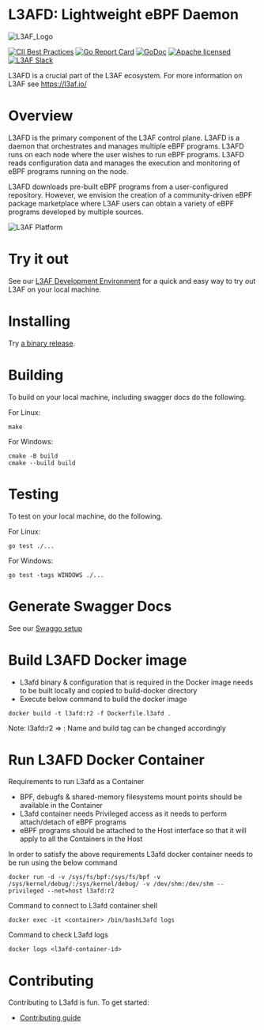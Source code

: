 # L3AFD: Lightweight eBPF Daemon
![L3AF_Logo](https://github.com/l3af-project/l3af-arch/blob/main/images/logos/Color/L3AF_logo.svg)

[![CII Best Practices](https://bestpractices.coreinfrastructure.org/projects/6075/badge)](https://bestpractices.coreinfrastructure.org/projects/6075)
[![Go Report Card](https://goreportcard.com/badge/github.com/l3af-project/l3afd)](https://goreportcard.com/report/github.com/l3af-project/l3afd)
[![GoDoc](https://godoc.org/github.com/l3af-project/l3afd?status.svg)](https://pkg.go.dev/github.com/l3af-project/l3afd)
[![Apache licensed](https://img.shields.io/badge/license-Apache-blue.svg)](LICENSE)
[![L3AF Slack](https://img.shields.io/badge/slack-L3AF-brightgreen.svg?logo=slack)](http://l3afworkspace.slack.com/)

L3AFD is a crucial part of the L3AF ecosystem. For more information on L3AF see
https://l3af.io/

# Overview
L3AFD is the primary component of the L3AF control plane. L3AFD is a daemon
that orchestrates and manages multiple eBPF programs. L3AFD runs on each node
where the user wishes to run eBPF programs. L3AFD reads configuration data and
manages the execution and monitoring of eBPF programs running on the node.

L3AFD downloads pre-built eBPF programs from a user-configured repository.
However, we envision the creation of a community-driven eBPF package marketplace
where L3AF users can obtain a variety of eBPF programs developed by multiple
sources.

![L3AF Platform](https://github.com/l3af-project/l3af-arch/blob/main/images/L3AF_platform.png)

# Try it out
See our [L3AF Development Environment](https://github.com/l3af-project/l3af-arch/tree/main/dev_environment)
for a quick and easy way to try out L3AF on your local machine.

# Installing
Try [a binary release](https://github.com/l3af-project/l3afd/releases/latest).

# Building
To build on your local machine, including swagger docs do the following.

For Linux:
```
make
```

For Windows:
```
cmake -B build
cmake --build build
```

# Testing
To test on your local machine, do the following.

For Linux:
```
go test ./...
```

For Windows:
```
go test -tags WINDOWS ./...
```

# Generate Swagger Docs
See our [Swaggo setup](docs/swagger.md)

# Build L3AFD Docker image
- L3afd binary & configuration that is required in the Docker image needs to be built locally and copied to build-docker directory
- Execute below command to build the docker image 
```
docker build -t l3afd:r2 -f Dockerfile.l3afd .
```
Note: l3afd:r2 => <docker-build-name>:<tag> Name and build tag can be changed accordingly

# Run L3AFD Docker Container 
Requirements to run L3afd as a Container
- BPF, debugfs & shared-memory filesystems mount points should be available in the Container
- L3afd container needs Privileged access as it needs to perform attach/detach of eBPF programs
- eBPF programs should be attached to the Host interface so that it will apply to all the Containers in the Host

In order to satisfy the above requirements L3afd docker container needs to be run using the below command
```
docker run -d -v /sys/fs/bpf:/sys/fs/bpf -v /sys/kernel/debug/:/sys/kernel/debug/ -v /dev/shm:/dev/shm --privileged --net=host l3afd:r2
```

Command to connect to L3afd container shell
```
docker exec -it <container> /bin/bashL3afd logs
```

Command to check L3afd logs
```
docker logs <l3afd-container-id>
```

# Contributing
Contributing to L3afd is fun. To get started:
- [Contributing guide](docs/CONTRIBUTING.md)
